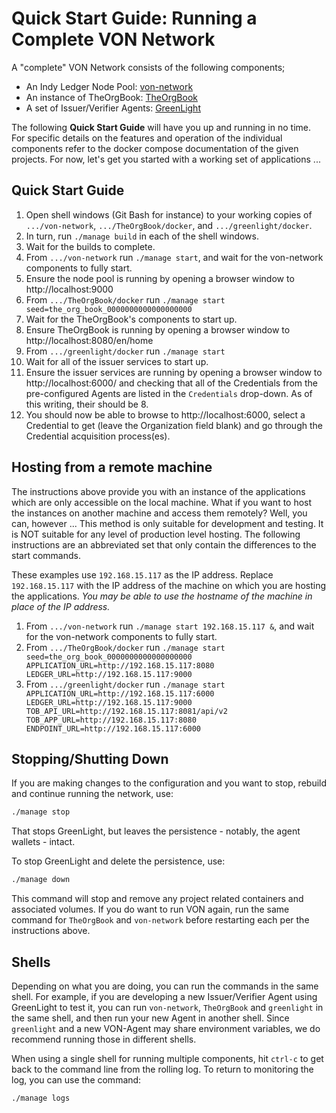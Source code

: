# Quick Start Guide: Running a Complete VON Network

A "complete" VON Network consists of the following components;
- An Indy Ledger Node Pool: [von-network](https://github.com/bcgov/von-network)
- An instance of TheOrgBook: [TheOrgBook](https://github.com/bcgov/TheOrgBook)
- A set of Issuer/Verifier Agents: [GreenLight](https://github.com/bcgov/greenlight)

The following **Quick Start Guide** will have you up and running in no time.  For specific details on the features and operation of the individual components refer to the docker compose documentation of the given projects.  For now, let's get you started with a working set of applications ...

## Quick Start Guide

1. Open shell windows (Git Bash for instance) to your working copies of `.../von-network`, `.../TheOrgBook/docker`, and `.../greenlight/docker`.
2. In turn, run `./manage build` in each of the shell windows.
3. Wait for the builds to complete.
4. From `.../von-network` run `./manage start`, and wait for the von-network components to fully start.
5. Ensure the node pool is running by opening a browser window to http://localhost:9000
6. From `.../TheOrgBook/docker` run `./manage start seed=the_org_book_0000000000000000000`
7. Wait for the TheOrgBook's components to start up.
8. Ensure TheOrgBook is running by opening a browser window to http://localhost:8080/en/home
9.  From `.../greenlight/docker` run `./manage start`
10. Wait for all of the issuer services to start up.
11. Ensure the issuer services are running by opening a browser window to http://localhost:6000/ and checking that all of the Credentials from the pre-configured Agents are listed in the `Credentials` drop-down. As of this writing, their should be 8.
12. You should now be able to browse to http://localhost:6000, select a Credential to get (leave the Organization field blank) and go through the Credential acquisition process(es).

## Hosting from a remote machine

The instructions above provide you with an instance of the applications which are only accessible on the local machine.  What if you want to host the instances on another machine and access them remotely?  Well, you can, however ...  This method is only suitable for development and testing.  It is NOT suitable for any level of production level hosting.  The following instructions are an abbreviated set that only contain the differences to the start commands.

These examples use `192.168.15.117` as the IP address. Replace `192.168.15.117` with the IP address of the machine on which you are hosting the applications.  *You may be able to use the hostname of the machine in place of the IP address.*

1. From `.../von-network` run `./manage start 192.168.15.117 &`, and wait for the von-network components to fully start.
1. From `.../TheOrgBook/docker` run `./manage start seed=the_org_book_0000000000000000000 APPLICATION_URL=http://192.168.15.117:8080 LEDGER_URL=http://192.168.15.117:9000`
1.  From `.../greenlight/docker` run `./manage start APPLICATION_URL=http://192.168.15.117:6000 LEDGER_URL=http://192.168.15.117:9000 TOB_API_URL=http://192.168.15.117:8081/api/v2 TOB_APP_URL=http://192.168.15.117:8080 ENDPOINT_URL=http://192.168.15.117:6000`

## Stopping/Shutting Down

If you are making changes to the configuration and you want to stop, rebuild and continue running the network, use:

```sh
./manage stop
```

That stops GreenLight, but leaves the persistence - notably, the agent wallets - intact.


To stop GreenLight and delete the persistence, use:

```sh
./manage down
```

This command will stop and remove any project related containers and associated volumes. If you do want to run VON again, run the same command for `TheOrgBook` and `von-network` before restarting each per the instructions above.

## Shells

Depending on what you are doing, you can run the commands in the same shell. For example, if you are developing a new Issuer/Verifier Agent using GreenLight to test it, you can run `von-network`, `TheOrgBook` and `greenlight` in the same shell, and then run your new Agent in another shell.  Since `greenlight` and a new VON-Agent may share environment variables, we do recommend running those in different shells.

When using a single shell for running multiple components, hit `ctrl-c` to get back to the command line from the rolling log. To return to monitoring the log, you can use the command:

```sh
./manage logs
```
